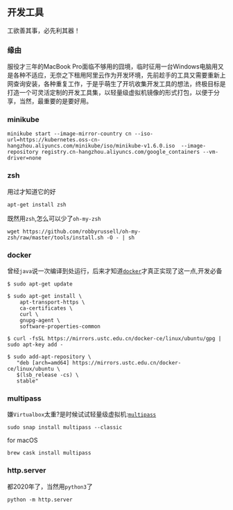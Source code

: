 ## 开发工具

工欲善其事，必先利其器！

### 缘由

服役才三年的MacBook Pro面临不够用的囧境，临时征用一台Windows电脑用又是各种不适应，无奈之下租用阿里云作为开发环境，先前趁手的工具又需要重新上网查询安装，各种重复工作，于是乎萌生了开坑收集开发工具的想法，终极目标是打造一个可灵活定制的开发工具集，以轻量级虚拟机镜像的形式打包，以便于分享，当然，最重要的是要好用。 

### minikube
```
minikube start --image-mirror-country cn --iso-url=https://kubernetes.oss-cn-hangzhou.aliyuncs.com/minikube/iso/minikube-v1.6.0.iso  --image-repository registry.cn-hangzhou.aliyuncs.com/google_containers --vm-driver=none
```

### zsh
用过才知道它的好
```
apt-get install zsh
```
既然用`zsh`,怎么可以少了`oh-my-zsh`
```
wget https://github.com/robbyrussell/oh-my-zsh/raw/master/tools/install.sh -O - | sh
```

### docker
曾经`java`说一次编译到处运行，后来才知道[`docker`](https://docs.docker.com/install/linux/docker-ce/ubuntu/)才真正实现了这一点,开发必备
```
$ sudo apt-get update

$ sudo apt-get install \
    apt-transport-https \
    ca-certificates \
    curl \
    gnupg-agent \
    software-properties-common

$ curl -fsSL https://mirrors.ustc.edu.cn/docker-ce/linux/ubuntu/gpg | sudo apt-key add -

$ sudo add-apt-repository \
   "deb [arch=amd64] https://mirrors.ustc.edu.cn/docker-ce/linux/ubuntu \
   $(lsb_release -cs) \
   stable"
```

### multipass
嫌`Virtualbox`太重?是时候试试轻量级虚拟机:[`multipass`](https://github.com/canonical/multipass)
```
sudo snap install multipass --classic
```
for macOS
```
brew cask install multipass
```

### http.server
都2020年了，当然用`python3`了
```
python -m http.server
```
